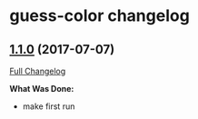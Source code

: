 # guess-color changelog

## [1.1.0](http://github.com/ivanoff/guess-color/tree/1.1.0) (2017-07-07)
[Full Changelog](http://github.com/ivanoff/create-raml/compare/1.1.0...1.1.0)

**What Was Done:**

- make first run

